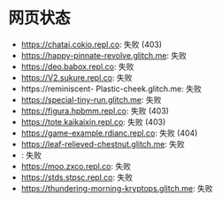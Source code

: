 # 网页状态
- https://chatai.cokio.repl.co: 失败 (403)
- https://happy-pinnate-revolve.glitch.me: 失败
- https://deo.babox.repl.co: 失败
- https://V2.sukure.repl.co: 失败
- https://reminiscent- Plastic-cheek.glitch.me: 失败
- https://special-tiny-run.glitch.me: 失败
- https://figura.hpbmm.repl.co: 失败 (403)
- https://tote.kaikaixin.repl.co: 失败 (403)
- https://game-example.rdianc.repl.co: 失败 (404)
- https://leaf-relieved-chestnut.glitch.me: 失败
- : 失败
- https://moo.zxco.repl.co: 失败
- https://stds.stpsc.repl.co: 失败
- https://thundering-morning-kryptops.glitch.me: 失败
